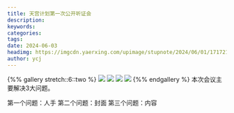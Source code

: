 ```yaml
---
title: 天宫计划第一次公开听证会
description: 
keywords: 
categories: 
tags: 
date: 2024-06-03
headimg: https://imgcdn.yaerxing.com/upimage/stupnote/2024/06/01/1717219779_18475581_2941.jpg
author: ycj
---
```


{%% gallery stretch::6::two %}
![](https://imgcdn.yaerxing.com/upimage/stupnote/2024/06/01/1717219779_18475581_2941.jpg)
![](https://imgcdn.yaerxing.com/upimage/stupnote/2024/06/01/1717219781_18475581_1180.jpg)
![](https://imgcdn.yaerxing.com/upimage/stupnote/2024/06/01/1717219783_18475581_1131.jpg)
![](https://imgcdn.yaerxing.com/upimage/stupnote/2024/06/01/1717219785_18475581_2702.jpg)
{%% endgallery %}
本次会议主要解决3大问题。

第一个问题：人手
第二个问题：封面
第三个问题：内容

